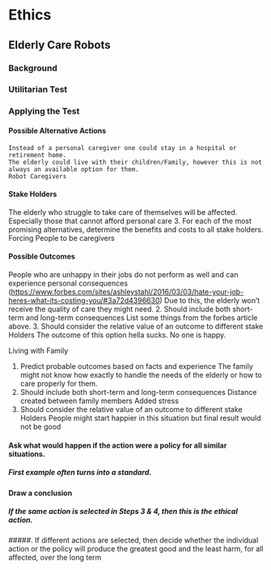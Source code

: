 # Ethics

## Elderly Care Robots

### Background

### Utilitarian Test

### Applying the Test

#### Possible Alternative Actions 
	Instead of a personal caregiver one could stay in a hospital or retirement home. 
	The elderly could live with their children/Family, however this is not always an available option for them.
	Robot Caregivers
#### Stake Holders
The elderly who struggle to take care of themselves will be affected. Especially those that cannot afford personal care
3. For each of the most promising alternatives, determine the benefits and costs to all stake holders. 
	Forcing People to be caregivers
#### Possible Outcomes
People who are unhappy in their jobs do not perform as well and can experience personal consequences (https://www.forbes.com/sites/ashleystahl/2016/03/03/hate-your-job-heres-what-its-costing-you/#3a72d4396630)
Due to this, the elderly won’t receive the quality of care they might need.
2. Should include both short-term and long-term consequences 
List some things from the forbes article above.
3. Should consider the relative value of an outcome to different stake
 Holders
The outcome of this option hella sucks. No one is happy.

Living with Family
1. Predict probable outcomes based on facts and experience 
The family might not know how exactly to handle the needs of the elderly or how to care properly for them. 
2. Should include both short-term and long-term consequences 
Distance created between family members
Added stress
3. Should consider the relative value of an outcome to different stake
 Holders
People might start happier in this situation but final result would not be good



#### Ask what would happen if the action were a policy for all similar situations. 
##### First example often turns into a standard. 
#### Draw a conclusion 
##### If the same action is selected in Steps 3 & 4, then this is the ethical action. 
#####. If different actions are selected, then decide whether the individual action or the policy will produce the greatest good and the least harm, for all affected, over the long term
